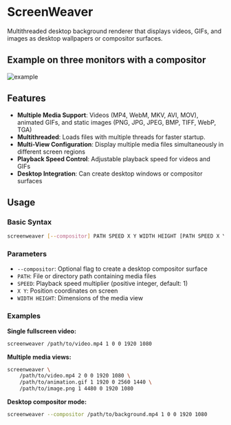 # ScreenWeaver

Multithreaded desktop background renderer that displays videos, GIFs, and images as desktop wallpapers or compositor surfaces.

## Example on three monitors with a compositor

![example](https://github.com/user-attachments/assets/0a4fb294-068e-47a8-8beb-820d9accfb47)


## Features

- **Multiple Media Support**: Videos (MP4, WebM, MKV, AVI, MOV), animated GIFs, and static images (PNG, JPG, JPEG, BMP, TIFF, WebP, TGA)
- **Multithreaded**: Loads files with multiple threads for faster startup.
- **Multi-View Configuration**: Display multiple media files simultaneously in different screen regions
- **Playback Speed Control**: Adjustable playback speed for videos and GIFs
- **Desktop Integration**: Can create desktop windows or compositor surfaces

## Usage

### Basic Syntax

```bash
screenweaver [--compositor] PATH SPEED X Y WIDTH HEIGHT [PATH SPEED X Y WIDTH HEIGHT ...]
```

### Parameters

- `--compositor`: Optional flag to create a desktop compositor surface
- `PATH`: File or directory path containing media files
- `SPEED`: Playback speed multiplier (positive integer, default: 1)
- `X Y`: Position coordinates on screen
- `WIDTH HEIGHT`: Dimensions of the media view

### Examples

**Single fullscreen video:**

```bash
screenweaver /path/to/video.mp4 1 0 0 1920 1080
```

**Multiple media views:**

```bash
screenweaver \
    /path/to/video.mp4 2 0 0 1920 1080 \
    /path/to/animation.gif 1 1920 0 2560 1440 \
    /path/to/image.png 1 4480 0 1920 1080
```

**Desktop compositor mode:**

```bash
screenweaver --compositor /path/to/background.mp4 1 0 0 1920 1080
```
